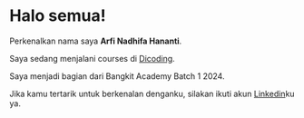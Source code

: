 # Halo semua! 

Perkenalkan nama saya **Arfi Nadhifa Hananti**.<br>

Saya sedang menjalani courses di [Dicoding](https://www.dicoding.com/).<br>

Saya menjadi bagian dari Bangkit Academy Batch 1 2024.<br>

Jika kamu tertarik untuk berkenalan denganku, silakan ikuti akun [Linkedin](https://www.linkedin.com/in/Arfi-nadhifa/)ku ya.
